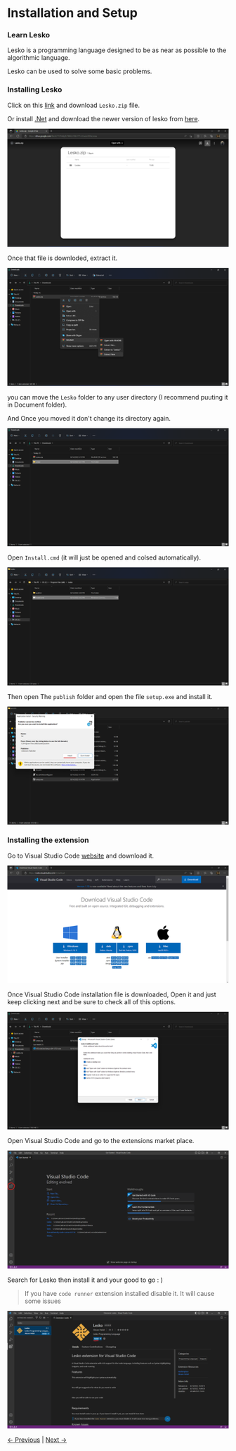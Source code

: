 # Installation and Setup

### Learn Lesko

Lesko is a programming language designed to be as near as possible to the algorithmic language.

Lesko can be used to solve some basic problems.

### Installing Lesko

Click on this [link][drive] and download `Lesko.zip` file.

Or install [.Net][net] and download the newer version of lesko from [here][drive1].


[net]: https://dotnet.microsoft.com/en-us/download
[drive1]: https://drive.google.com/file/d/1Rmf5cAy1gHSlnmMucPp9lcUfJV5NHEgt/view?usp=share_link
[drive]: https://drive.google.com/file/d/1F-jw1iJ3ZV8DEfB3QQVPYTC6bfPaZQHN/view?usp=sharing
![drive](https://github.com/Mohamed-Akram-Hl/docs/blob/main/assets/Screenshot%202022-08-14%20181914.png?raw=true)

Once that file is downloded, extract it.

![extract](https://github.com/Mohamed-Akram-Hl/docs/blob/main/assets/Screenshot%202022-08-14%20182135.png?raw=true)

you can move the `Lesko` folder to any user directory (I recommend puuting it in Document folder).

And Once you moved it don't change its directory again.

![Folder](https://github.com/Mohamed-Akram-Hl/docs/blob/main/assets/Screenshot%202022-08-14%20182211.png?raw=true)

Open `Install.cmd` (it will just be opened and colsed automatically).

![cmd](https://github.com/Mohamed-Akram-Hl/docs/blob/main/assets/Screenshot%202022-08-14%20182357.png?raw=true)

Then open The `publish` folder and open the file `setup.exe` and install it.

![setup](https://github.com/Mohamed-Akram-Hl/docs/blob/main/assets/Screenshot%202022-08-14%20182549.png?raw=true)

### Installing the extension

Go to Visual Studio Code [website][url] and download it.

[url]: https://code.visualstudio.com/Download
![VS](https://github.com/Mohamed-Akram-Hl/docs/blob/main/assets/Screenshot%202022-08-14%20182650.png?raw=true)

Once Visual Studio Code installation file is downloaded, Open it and just keep clicking next and be sure to check all of this options.

![option](https://github.com/Mohamed-Akram-Hl/docs/blob/main/assets/Screenshot%202022-08-14%20183817.png?raw=true)

Open Visual Studio Code and go to the extensions market place.

![extension](https://github.com/Mohamed-Akram-Hl/docs/blob/main/assets/Screenshot%202022-08-14%20183931.png?raw=true)

Search for Lesko then install it and your good to go : )

> If you have `code runner` extension installed disable it. It will cause some issues

![lesko extension](https://github.com/Mohamed-Akram-Hl/docs/blob/main/assets/Screenshot%202022-08-14%20184033.png?raw=true)


[<- Previous](https://github.com/Mohamed-Akram-Hl/docs/blob/main/1.%20Installation%20and%20Setup/Installation%20and%20Setup.md) |
[Next ->](https://github.com/Mohamed-Akram-Hl/docs/blob/main/2.%20Getting%20Started/Getting%20Started.md)
